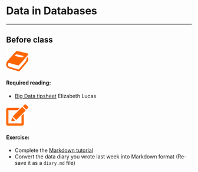 # Data in Databases

---

## Before class

![](/assets/book.png)

#### Required reading:

* [Big Data tipsheet](https://docs.google.com/file/d/0BzQD-tsALvmHSFBiUWNHV3ZCNkU/edit?pli=1) Elizabeth Lucas


![](/assets/pencil.png)

#### Exercise:

- Complete the [Markdown tutorial](http://www.markdowntutorial.com/)
- Convert the data diary you wrote last week into Markdown format (Re-save it as a `diary.md` file)